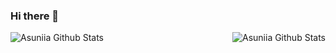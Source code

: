 ### Hi there 👋

<img align="left" alt="Asuniia Github Stats" src="https://github-readme-stats.vercel.app/api/top-langs/?username=Asuniia&show_icons=true&hide_border=true" />
<img align="right" alt="Asuniia Github Stats" src="https://github-readme-stats.vercel.app/api?username=Asuniia&show_icons=true&hide_border=true" />

